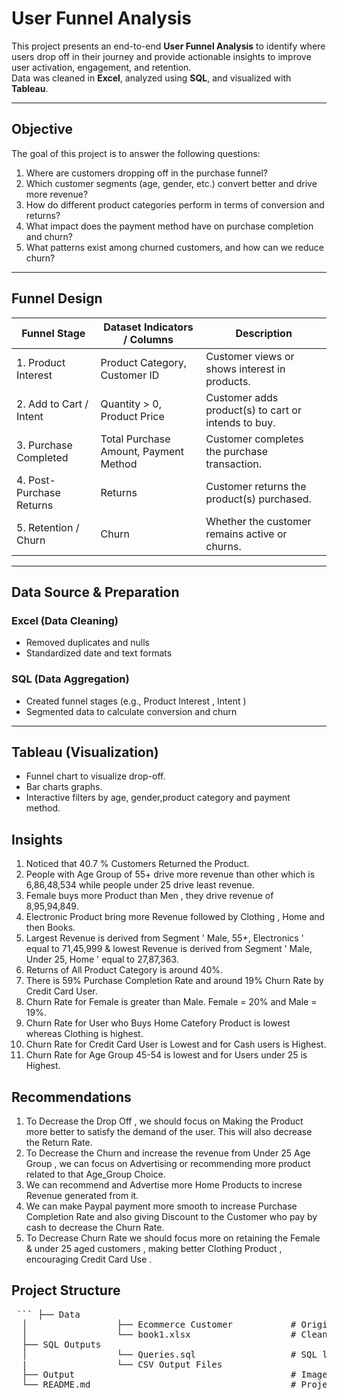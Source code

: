 #  User Funnel Analysis

This project presents an end-to-end **User Funnel Analysis** to identify where users drop off in their journey and provide actionable insights to improve user activation, engagement, and retention.  
Data was cleaned in **Excel**, analyzed using **SQL**, and visualized with **Tableau**.

---

##  Objective

The goal of this project is to answer the following questions: 
1.	Where are customers dropping off in the purchase funnel?
2.	Which customer segments (age, gender, etc.) convert better and drive more revenue?
3.	How do different product categories perform in terms of conversion and returns?
4.	What impact does the payment method have on purchase completion and churn?
5.	What patterns exist among churned customers, and how can we reduce churn?

---

##  Funnel Design

| Funnel Stage            | Dataset Indicators / Columns                | Description                                              |
|-------------------------|---------------------------------------------|----------------------------------------------------------|
| 1. Product Interest     | Product Category, Customer ID               | Customer views or shows interest in products.            |
| 2. Add to Cart / Intent | Quantity > 0, Product Price                 | Customer adds product(s) to cart or intends to buy.      |
| 3. Purchase Completed   | Total Purchase Amount, Payment Method       | Customer completes the purchase transaction.             |
| 4. Post-Purchase Returns| Returns                                     | Customer returns the product(s) purchased.               |
| 5. Retention / Churn    | Churn                                       | Whether the customer remains active or churns.           |

---

##  Data Source & Preparation

###  Excel (Data Cleaning)
- Removed duplicates and nulls
- Standardized date and text formats

###  SQL (Data Aggregation)
- Created funnel stages (e.g., Product Interest , Intent )
- Segmented data to calculate conversion and churn

---

##  Tableau (Visualization)
- Funnel chart to visualize drop-off.
- Bar charts graphs.
- Interactive filters by age, gender,product category and payment method.

##  Insights
1. Noticed that 40.7 % Customers Returned the Product.
2. People with Age Group of 55+ drive more revenue than other which is 6,86,48,534 while people under 25 drive least revenue.
3. Female buys more Product than Men , they drive revenue of 8,95,94,849.
4. Electronic Product bring more Revenue followed by Clothing , Home and then Books.
5. Largest Revenue is derived from Segment ' Male, 55+, Electronics ' equal to 71,45,999 & lowest Revenue is derived from Segment ' Male, Under 25, Home ' equal to 27,87,363.
6. Returns of All Product Category is around 40%.
7. There is 59% Purchase Completion Rate and around 19% Churn Rate by Credit Card User.
8. Churn Rate for Female is greater than Male. Female = 20% and Male = 19%.
9. Churn Rate for User who Buys Home Catefory Product is lowest whereas Clothing is highest.
10. Churn Rate for Credit Card User is Lowest and for Cash users is Highest.
11. Churn Rate for Age Group 45-54 is lowest and for Users under 25 is Highest.


## Recommendations
1. To Decrease the Drop Off , we should focus on Making the Product more better to satisfy the demand of the user. This will also decrease the Return Rate.
2. To Decrease the Churn and increase the revenue from Under 25 Age Group , we can focus on Advertising or recommending more product related to that Age_Group Choice.
3. We can recommend and Advertise more Home Products to increse Revenue generated from it.
4. We can make Paypal payment more smooth to increase Purchase Completion Rate and also giving Discount to the Customer who pay by cash to decrease the Churn Rate.
5. To Decrease Churn Rate we should focus more on retaining the Female & under 25 aged customers , making better Clothing Product , encouraging Credit Card Use .


## Project Structure 
<pre> ``` ├── Data 
  │                 ├── Ecommerce Customer           # Original Dataset 
  │                 └── book1.xlsx                   # Cleaned dataset 
  ├── SQL Outputs 
  │                 └── Queries.sql                  # SQL logic for funnel analysis 
  |                 └── CSV Output Files 
  ├── Output                                         # Images of Charts and Dashboards 
  └── README.md                                      # Project documentation ``` </pre>


